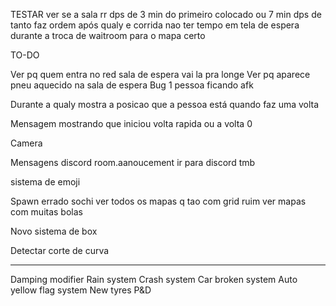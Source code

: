 TESTAR
ver se a sala rr dps de 3 min do primeiro colocado ou 7 min dps de tanto faz
ordem após qualy e corrida
nao ter tempo em tela de espera durante a troca de waitroom para o mapa certo

TO-DO

Ver pq quem entra no red sala de espera vai la pra longe
Ver pq aparece pneu aquecido na sala de espera
Bug 1 pessoa ficando afk

Durante a qualy mostra a posicao que a pessoa está quando faz uma volta

Mensagem mostrando que iniciou volta rapida ou a volta 0

Camera

Mensagens discord
room.aanoucement ir para discord tmb

sistema de emoji

Spawn errado sochi
ver todos os mapas q tao com grid ruim
ver mapas com muitas bolas

Novo sistema de box

Detectar corte de curva

---

Damping modifier
Rain system
Crash system
Car broken system
Auto yellow flag system
New tyres
P&D
